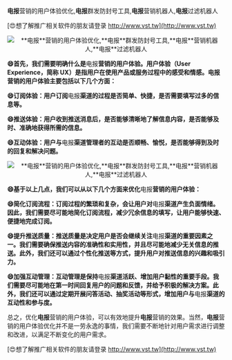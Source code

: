 **电报**营销的用户体验优化,**电报**群发防封号工具,**电报**营销机器人,**电报**过滤机器人

[😍想了解推广相关软件的朋友请登录 http://www.vst.tw](http://www.vst.tw)

 <center><img src="https://vst.tw/MP4/tuiguang/png/0.png" alt="**电报**营销的用户体验优化,**电报**群发防封号工具,**电报**营销机器人,**电报**过滤机器人"></center>

**😄首先，我们需要明确什么是**电报**营销的用户体验。用户体验（User Experience，简称 UX）是指用户在使用产品或服务过程中的感受和情感。**电报**营销的用户体验主要包括以下几个方面：**

**😄订阅体验：用户订阅**电报**渠道的过程是否简单、快捷，是否需要填写过多的信息等。**

**😄推送体验：用户收到推送消息后，是否能够清晰地了解信息内容，是否能够及时、准确地获得所需的信息。**

**😄互动体验：用户与**电报**渠道管理者的互动是否顺畅、愉悦，是否能够得到及时的回复和解决问题。**

 <center><img src="https://vst.tw/MP4/tuiguang/png/4.png" alt="**电报**营销的用户体验优化,**电报**群发防封号工具,**电报**营销机器人,**电报**过滤机器人"></center>

**😄基于以上几点，我们可以从以下几个方面来优化**电报**营销的用户体验：**

**😄简化订阅流程：订阅过程的繁琐和复杂，会让用户对**电报**渠道产生负面情绪。因此，我们需要尽可能地简化订阅流程，减少冗余信息的填写，让用户能够快速、便捷地完成订阅。**

**😄提升推送质量：推送质量是决定用户是否会继续关注**电报**渠道的重要因素之一。我们需要确保推送内容的准确性和实用性，并且尽可能地减少无关信息的推送。此外，我们还可以通过个性化推送等方式，提升用户对推送信息的兴趣和吸引力。**

**😄加强互动管理：互动管理是保持**电报**渠道活跃、增加用户黏性的重要手段。我们需要尽可能地在第一时间回复用户的问题和反馈，并给予积极的解决方案。此外，我们还可以通过定期开展问答活动、抽奖活动等形式，增加用户与**电报**渠道的互动性和参与度。**

总之，优化**电报**营销的用户体验，可以有效地提升**电报**营销的效果。当然，**电报**营销的用户体验优化并不是一劳永逸的事情，我们需要不断地针对用户需求进行调整和改进，以满足不断变化的用户需求。

[😍想了解推广相关软件的朋友请登录 http://www.vst.tw](http://www.vst.tw)



